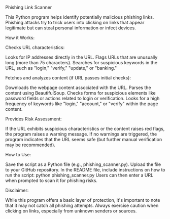 Phishing Link Scanner

This Python program helps identify potentially malicious phishing links. Phishing attacks try to trick users into clicking on links that appear legitimate but can steal personal information or infect devices.

How it Works:

Checks URL characteristics:

Looks for IP addresses directly in the URL.
Flags URLs that are unusually long (more than 75 characters).
Searches for suspicious keywords in the URL, such as "login," "verify," "update," or "banking."

Fetches and analyzes content (if URL passes initial checks):

Downloads the webpage content associated with the URL.
Parses the content using BeautifulSoup.
Checks forms for suspicious elements like password fields or actions related to login or verification.
Looks for a high frequency of keywords like "login," "account," or "verify" within the page content.

Provides Risk Assessment:

If the URL exhibits suspicious characteristics or the content raises red flags, the program raises a warning message.
If no warnings are triggered, the program indicates that the URL seems safe (but further manual verification may be recommended).

How to Use:

Save the script as a Python file (e.g., phishing_scanner.py).
Upload the file to your GitHub repository.
In the README file, include instructions on how to run the script:
python phishing_scanner.py
Users can then enter a URL when prompted to scan it for phishing risks.

Disclaimer:

While this program offers a basic layer of protection, it's important to note that it may not catch all phishing attempts. Always exercise caution when clicking on links, especially from unknown senders or sources.
